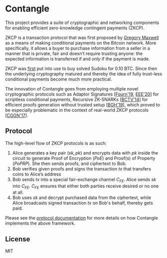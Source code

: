# Contangle

This project provides a suite of cryptographic and networking components for enabling efficient zero-knowledge contingent payments (ZKCP).

ZKCP is a transaction protocol that was first proposed by [Gregory Maxwell](https://github.com/gmaxwell) as a means of making conditional payments on the Bitcoin network. More specifically, it allows a buyer to purchase information from a seller in a manner that is private, fair and doesn’t require trusting anyone: the expected information is transferred if and _only_ if the payment is made.

ZKCP was [first](https://bitcoincore.org/en/2016/02/26/zero-knowledge-contingent-payments-announcement/) put into use to buy solved Sudoku for 0.10 BTC. Since then the underlying cryptography matured and thereby the idea of fully trust-less conditional payments become much more practical.

The innovation of Contangle goes from employing multiple novel cryptographic protocols such as Adaptor Signatures \[[Fourn'19](https://github.com/LLFourn/one-time-VES/blob/master/main.pdf), [EEE'20](https://eprint.iacr.org/2020/845)\] for scriptless conditional payments, Recursive ZK-SNARKs \[[BCTV'14](https://eprint.iacr.org/2019/1021.pdf)\] for efficient proofs generation without trusted setup \[[BGH'19](https://eprint.iacr.org/2019/1021.pdf)\], which proved to be especially problematic in the context of real-world ZKCP protocols \[[CGGN'17](https://eprint.iacr.org/2017/566)\].


## Protocol
The high-level flow of ZKCP protocols is as such:
1. Alice generates a key pair $(sk, pk)$ and encrypts data with $pk$ inside the circuit to generate Proof of Encryption (*PoE*) and Proof(s) of Property (*PoPRP*). She then sends proofs, and ciphertext to Bob.
2. Bob verifies given proofs and signs the transaction $tx$ that transfers coins to Alice’s address
3. Bob sends $tx$ into a special fair-exchange channel $C_{FE}$. Alice sends $sk$ into $C_{FE}$. $C_{FE}$ ensures that either both parties receive desired or no one at all.
4. Bob uses $sk$ and decrypt purchased data from the ciphertext, while Alice broadcasts signed transaction $tx$ on Bob's behalf, thereby gets paid.

Please see the [protocol documentation](/docs/protocol.md) for more details on how Contangle implements the above framework.

## License
MIT
